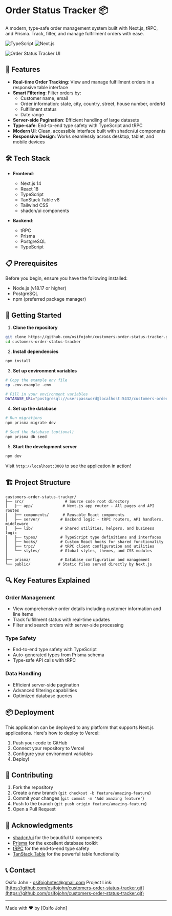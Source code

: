 # Order Status Tracker 📦

A modern, type-safe order management system built with Next.js, tRPC, and Prisma. Track, filter, and manage fulfillment orders with ease.

![TypeScript](https://img.shields.io/badge/TypeScript-5.2.2-blue)
![Next.js](https://img.shields.io/badge/Next.js-14.0.0-black)

![Order Status Tracker UI](https://i.imghippo.com/files/AYfm8418Co.png)

## 🚀 Features

- **Real-time Order Tracking**: View and manage fulfillment orders in a responsive table interface
- **Smart Filtering**: Filter orders by:
  - Customer name, email
  - Order information: state, city, country, street, house number, orderId
  - Fulfillment status
  - Date range
- **Server-side Pagination**: Efficient handling of large datasets
- **Type-safe**: End-to-end type safety with TypeScript and tRPC
- **Modern UI**: Clean, accessible interface built with shadcn/ui components
- **Responsive Design**: Works seamlessly across desktop, tablet, and mobile devices

## 🛠️ Tech Stack

- **Frontend**:

  - Next.js 14
  - React 18
  - TypeScript
  - TanStack Table v8
  - Tailwind CSS
  - shadcn/ui components

- **Backend**:
  - tRPC
  - Prisma
  - PostgreSQL
  - TypeScript

## 📋 Prerequisites

Before you begin, ensure you have the following installed:

- Node.js (v18.17 or higher)
- PostgreSQL
- npm (preferred package manager)

## 🚀 Getting Started

1. **Clone the repository**

```bash
git clone https://github.com/osifojohn/customers-order-status-tracker.git
cd customers-order-status-tracker
```

2. **Install dependencies**

```bash
npm install
```

3. **Set up environment variables**

```bash
# Copy the example env file
cp .env.example .env

# Fill in your environment variables
DATABASE_URL="postgresql://user:password@localhost:5432/customers-order-status-tracker"
```

4. **Set up the database**

```bash
# Run migrations
npm prisma migrate dev

# Seed the database (optional)
npm prisma db seed
```

5. **Start the development server**

```bash
npm dev
```

Visit `http://localhost:3000` to see the application in action!

## 🏗️ Project Structure

```
customers-order-status-tracker/
├── src/                  # Source code root directory
│   ├── app/             # Next.js app router - All pages and API routes
│   ├── components/      # Reusable React components
│   ├── server/         # Backend logic - tRPC routers, API handlers, middleware
│   ├── lib/            # Shared utilities, helpers, and business logic
│   ├── types/          # TypeScript type definitions and interfaces
│   ├── hooks/          # Custom React hooks for shared functionality
│   ├── trpc/           # tRPC client configuration and utilities
│   └── styles/         # Global styles, themes, and CSS modules
│
├── prisma/             # Database configuration and management
└── public/            # Static files served directly by Next.js
```

## 🔍 Key Features Explained

### Order Management

- View comprehensive order details including customer information and line items
- Track fulfillment status with real-time updates
- Filter and search orders with server-side processing

### Type Safety

- End-to-end type safety with TypeScript
- Auto-generated types from Prisma schema
- Type-safe API calls with tRPC

### Data Handling

- Efficient server-side pagination
- Advanced filtering capabilities
- Optimized database queries

## 📦 Deployment

This application can be deployed to any platform that supports Next.js applications. Here's how to deploy to Vercel:

1. Push your code to GitHub
2. Connect your repository to Vercel
3. Configure your environment variables
4. Deploy!

## 🤝 Contributing

1. Fork the repository
2. Create a new branch (`git checkout -b feature/amazing-feature`)
3. Commit your changes (`git commit -m 'Add amazing feature'`)
4. Push to the branch (`git push origin feature/amazing-feature`)
5. Open a Pull Request

## 🙏 Acknowledgments

- [shadcn/ui](https://ui.shadcn.com/) for the beautiful UI components
- [Prisma](https://www.prisma.io/) for the excellent database toolkit
- [tRPC](https://trpc.io/) for the end-to-end type safety
- [TanStack Table](https://tanstack.com/table/v8) for the powerful table functionality

## 📞 Contact

Osifo John - osifojohntec@gmail.com
Project Link: [https://github.com/osifojohn/customers-order-status-tracker.git](https://github.com/osifojohn/customers-order-status-tracker.git)

---

Made with ❤️ by [Osifo John]
